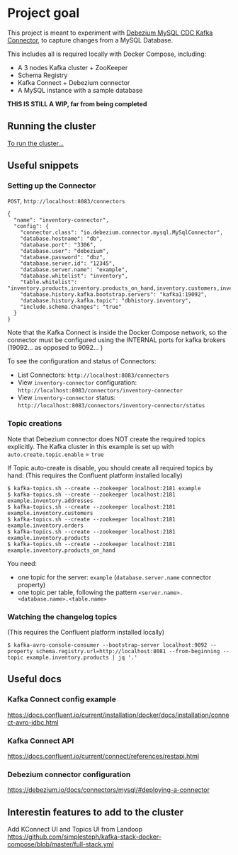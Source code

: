 # Project goal

This project is meant to experiment with [Debezium MySQL CDC Kafka Connector](https://debezium.io/docs/connectors/mysql), to capture changes from a MySQL Database.

This includes all is required locally with Docker Compose, including:
- A 3 nodes Kafka cluster + ZooKeeper
- Schema Registry
- Kafka Connect + Debezium connector
- A MySQL instance with a sample database

**THIS IS STILL A WIP, far from being completed**

## Running the cluster 

[To run the cluster...](./docker/README.md)

## Useful snippets

### Setting up the Connector

`POST`, `http://localhost:8083/connectors`

```
{
  "name": "inventory-connector",
  "config": {
    "connector.class": "io.debezium.connector.mysql.MySqlConnector",
    "database.hostname": "db",
    "database.port": "3306",
    "database.user": "debezium",
    "database.password": "dbz",
    "database.server.id": "12345",
    "database.server.name": "example",
    "database.whitelist": "inventory",
    "table.whitelist": "inventory.products,inventory.products_on_hand,inventory.customers,inventory.addresses,inventory.orders",
    "database.history.kafka.bootstrap.servers": "kafka1:19092",
    "database.history.kafka.topic": "dbhistory.inventory",
    "include.schema.changes": "true"
  }
}
```

Note that the Kafka Connect is inside the Docker Compose network, so the connector must be configured using the INTERNAL ports for kafka brokers (19092... as opposed to 9092... ) 

To see the configuration and status of Connectors:

- List Connectors: `http://localhost:8083/connectors`
- View `inventory-connector` configuration: `http://localhost:8083/connectors/inventory-connector`
- View `inventory-connector` status: `http://localhost:8083/connectors/inventory-connector/status`


### Topic creations

Note that Debezium connector does NOT create the required topics explicitly.
The Kafka cluster in this example is set up with `auto.create.topic.enable` = `true`

If Topic auto-create is disable, you should create all required topics by hand:
(This requires the Confluent platform installed locally)

```
$ kafka-topics.sh --create --zookeeper localhost:2181 example
$ kafka-topics.sh --create --zookeeper localhost:2181 example.inventory.addresses
$ kafka-topics.sh --create --zookeeper localhost:2181 example.inventory.customers
$ kafka-topics.sh --create --zookeeper localhost:2181 example.inventory.orders
$ kafka-topics.sh --create --zookeeper localhost:2181 example.inventory.products
$ kafka-topics.sh --create --zookeeper localhost:2181 example.inventory.products_on_hand
```

You need:
- one topic for the server: `example` (`database.server.name` connector property)
- one topic per table, following the pattern `<server.name>.<database.name>.<table.name>`


### Watching the changelog topics

(This requires the Confluent platform installed locally)
```
$ kafka-avro-console-consumer --bootstrap-server localhost:9092 --property schema.registry.url=http://localhost:8081 --from-beginning --topic example.inventory.products | jq '.'
```

## Useful docs

### Kafka Connect config example
https://docs.confluent.io/current/installation/docker/docs/installation/connect-avro-jdbc.html

### Kafka Connect API
https://docs.confluent.io/current/connect/references/restapi.html

### Debezium connector configuration
https://debezium.io/docs/connectors/mysql/#deploying-a-connector


## Interestin features to add to the cluster

Add KConnect UI and Topics UI from Landoop
https://github.com/simplesteph/kafka-stack-docker-compose/blob/master/full-stack.yml
